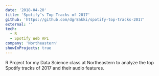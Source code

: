 ```yaml
---
date: '2018-04-20'
title: 'Spotify’s Top Tracks of 2017'
github: 'https://github.com/dgr8akki/spotify-top-tracks-2017'
external: ''
tech:
  - R
  - Spotify Web API
company: 'Northeastern'
showInProjects: true
---
```


R Project for my Data Science class at Northeastern to analyze the top Spotify tracks of 2017 and their audio features.
